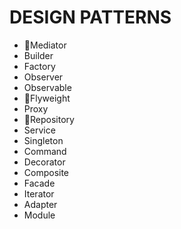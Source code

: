 # DESIGN PATTERNS

- 🕺Mediator
- Builder
- Factory
- Observer
- Observable
- 🕺Flyweight
- Proxy
- 🕺Repository
- Service
- Singleton
- Command
- Decorator
- Composite
- Facade
- Iterator
- Adapter
- Module